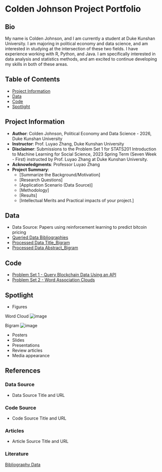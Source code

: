 # Colden Johnson Project Portfolio

## Bio
My name is Colden Johnson, and I am currently a student at Duke Kunshan University. I am majoring in political economy and data science, and am interested in studying at the intersection of these two fields. I have experience working with R, Python, and Java. I am specifically interested in data analysis and statistics methods, and am excited to continue developing my skills in both of these areas.

## Table of Contents
- [Project Information](https://github.com/Rising-Stars-by-Sunshine/stats201-PS1-ColdenJohnson#project-information)
- [Data](https://github.com/Rising-Stars-by-Sunshine/stats201-PS1-ColdenJohnson#data)
- [Code](https://github.com/Rising-Stars-by-Sunshine/stats201-PS1-ColdenJohnson#code)
- [Spotlight](https://github.com/Rising-Stars-by-Sunshine/stats201-PS1-ColdenJohnson#spotlight)

## Project Information
- **Author**: Colden Johnson, Political Economy and Data Science - 2026, Duke Kunshan University
- **Instructor**: Prof. Luyao Zhang, Duke Kunshan University
- **Disclaimer**: Submissions to the Problem Set 1 for STATS201 Introduction to Machine Learning for Social Science, 2023 Spring Term (Seven Week - First) instructed by Prof. Luyao Zhang at Duke Kunshan University.
- **Acknowledgments**: Professor Luyao Zhang
- **Project Summary**: 
  - [Summarize the Background/Motivation]
  - [Research Questions]
  - [Application Scenario (Data Source)]
  - [Methodology]
  - [Results]
  - [Intellectual Merits and Practical impacts of your project.]


## Data
- Data Source: Papers using reinforcement learning to predict bitcoin pricing
- [Queried Data Bibliographies](https://github.com/Rising-Stars-by-Sunshine/stats201-PS1-ColdenJohnson/blob/main/data/Queried_Data/Bibliography%20Citations.csv)
- [Processed Data Title_Bigram](https://github.com/Rising-Stars-by-Sunshine/stats201-PS1-ColdenJohnson/blob/main/data/Processed_Data/title_bigram.csv)
- [Processed Data Abstract_Bigram](https://github.com/Rising-Stars-by-Sunshine/stats201-PS1-ColdenJohnson/blob/main/data/Processed_Data/abstract_bigram.csv)

## Code
- [Problem Set 1 - Query Blockchain Data Using an API](https://colab.research.google.com/drive/1AbYrhP8utbsuXxT5Ef7u3Lua7RlECmSW)
- [Problem Set 2 - Word Association Clouds](https://colab.research.google.com/drive/1OwKz1WhyP5aiOPkGSp6b57AwLK0DJnOb)

## Spotlight
- Figures

Word Cloud
![image](https://user-images.githubusercontent.com/118926209/216818931-f3bf3115-64fc-41b2-9788-3ef70fcfb889.png)

Bigram
![image](https://user-images.githubusercontent.com/118926209/216818668-87475eec-0cca-4b9c-9a95-ca51979f622e.png)
- Posters
- Slides
- Presentations
- Review articles
- Media appearance

## References

### Data Source
- Data Source Title and URL
### Code Source
- Code Source Title and URL
### Articles
- Article Source Title and URL
### Literature
[Bibliography Data](https://github.com/Rising-Stars-by-Sunshine/stats201-PS1-ColdenJohnson/blob/main/data/Queried_Data/Bibliography%20Citations.csv)

